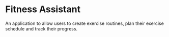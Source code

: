 # Fitness Assistant

An application to allow users to create exercise routines, plan their exercise schedule and track their progress.